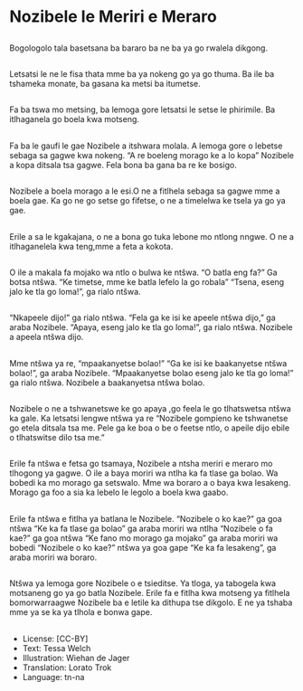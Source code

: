 # Nozibele le Meriri e Meraro

##
Bogologolo tala basetsana ba bararo ba ne ba ya go rwalela dikgong.

##
Letsatsi le ne le fisa thata mme ba ya nokeng go ya go thuma. Ba ile ba tshameka monate, ba gasana ka metsi ba itumetse.

##
Fa ba tswa mo metsing, ba lemoga gore letsatsi le setse le phirimile. Ba itlhaganela go boela kwa motseng.

##
Fa ba le gaufi le gae Nozibele a itshwara molala. A lemoga gore o lebetse sebaga sa gagwe kwa nokeng. “A re boeleng morago ke a lo kopa” Nozibele a kopa ditsala tsa gagwe. Fela bona ba gana ba re ke bosigo.

##
Nozibele a boela morago a le esi.O ne a fitlhela sebaga sa gagwe mme a boela gae. Ka go ne go setse go fifetse, o ne a timelelwa ke tsela ya go ya gae.

##
Erile a sa le kgakajana, o ne a bona go tuka lebone mo ntlong nngwe. O ne a itlhaganelela kwa teng,mme a feta a kokota.

##
O ile a makala fa mojako wa ntlo o bulwa ke ntšwa. “O batla eng fa?” Ga botsa ntšwa. “Ke timetse, mme ke batla lefelo la go robala” “Tsena, eseng jalo ke tla go loma!”, ga rialo ntšwa.

##
“Nkapeele dijo!” ga rialo ntšwa. “Fela ga ke isi ke apeele ntšwa dijo,” ga araba Nozibele. “Apaya, eseng jalo ke tla go loma!”, ga rialo ntšwa. Nozibele a apeela ntšwa dijo.

##
Mme ntšwa ya re, “mpaakanyetse bolao!” “Ga ke isi ke baakanyetse ntšwa bolao!”, ga araba Nozibele. “Mpaakanyetse bolao eseng jalo ke tla go loma!” ga rialo ntšwa. Nozibele a baakanyetsa ntšwa bolao.

##
Nozibele o ne a tshwanetswe ke go apaya ,go feela le go tlhatswetsa ntšwa ka gale. Ka letsatsi lengwe ntšwa ya re “Nozibele gompieno ke tshwanetse go etela ditsala tsa me. Pele ga ke boa o be o feetse ntlo, o apeile dijo ebile o tlhatswitse dilo tsa me.”

##
Erile fa ntšwa e fetsa go tsamaya, Nozibele a ntsha meriri e meraro mo tlhogong ya gagwe. O ile a baya moriri wa ntlha ka fa tlase ga bolao. Wa bobedi ka mo morago ga setswalo. Mme wa boraro a o baya kwa lesakeng. Morago ga foo a sia ka lebelo le legolo a boela kwa gaabo.

##
Erile fa ntšwa e fitlha ya batlana le Nozibele. “Nozibele o ko kae?” ga goa ntšwa “Ke ka fa tlase ga bolao” ga araba moriri wa ntlha “Nozibele o fa kae?” ga goa ntšwa “Ke fano mo morago ga mojako” ga araba moriri wa bobedi “Nozibele o ko kae?” ntšwa ya goa gape “Ke ka fa lesakeng”, ga araba moriri wa boraro.

##
Ntšwa ya lemoga gore Nozibele o e tsieditse. Ya tloga, ya tabogela kwa motsaneng go ya go batla Nozibele. Erile fa e fitlha kwa motseng ya fitlhela bomorwarraagwe Nozibele ba e letile ka dithupa tse dikgolo. E ne ya tshaba mme ya se ka ya tlhola e bonwa gape.

##
* License: [CC-BY]
* Text: Tessa Welch
* Illustration: Wiehan de Jager
* Translation: Lorato Trok
* Language: tn-na
